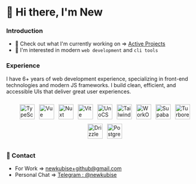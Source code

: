 # 👋 Hi there, I'm **New**


### Introduction
- 🔭 Check out what I'm currently working on => [Active Projects](https://github.com/stars/newkub/lists/active-projects)
- 🌱 I'm interested in modern `web development` and `cli tools`


### Experience

I have 6+ years of web development experience, specializing in front-end technologies and modern JS frameworks. I build clean, efficient, and accessible UIs that deliver great user experiences.

<div style="width: 100%; display: flex; flex-wrap: wrap; justify-content: center; gap: 0.75rem; padding: 0.75rem;">
  <img src="https://upload.wikimedia.org/wikipedia/commons/4/4c/Typescript_logo_2020.svg" width="40" height="40" alt="TypeScript">
  <img src="https://upload.wikimedia.org/wikipedia/commons/9/95/Vue.js_Logo_2.svg" width="40" height="40" alt="Vue">
  <img src="https://nuxt.com/icon.png" width="40" height="40" alt="Nuxt">
  <img src="https://vitejs.dev/logo.svg" width="40" height="40" alt="Vite">
  <img src="https://unocss.dev/logo.svg" width="40" height="40" alt="UnoCSS">
  <img src="https://tailwindcss.com/favicons/favicon.ico" width="40" height="40" alt="TailwindCSS">
  <img src="https://cdn.prod.website-files.com/621f54116cab10f6e9215d8b/621f548d3bca3b62c4bfe1c2_Favicon%2032x32.png" width="40" height="40" alt="WorkOS">
  <img src="https://supabase.com/favicon/favicon-196x196.png" width="40" height="40" alt="Supabase">
  <img src="https://turbo.build/images/favicon-dark/favicon-32x32.png" width="40" height="40" alt="Turborepo">
  <img src="https://orm.drizzle.team/favicon.ico" width="40" height="40" alt="Drizzle">
  <img src="https://www.postgresql.org/media/img/about/press/elephant.png" width="40" height="40" alt="PostgreSQL">
</div>


### 🤝 Contact
- For Work => [newkubise+github@gmail.com](mailto:newkubise+github@gmail.com)
- Personal Chat => [Telegram : @newkubise](https://t.me/newkrub)
